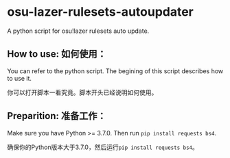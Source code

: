 # osu-lazer-rulesets-autoupdater
A python script for osu!lazer rulesets auto update.
## How to use: 如何使用：
You can refer to the python script. The begining of this script describes how to use it.

你可以打开脚本一看究竟。脚本开头已经说明如何使用。

## Preparition: 准备工作：
Make sure you have Python >= 3.7.0. Then run `pip install requests bs4`.

确保你的Python版本大于3.7.0，然后运行`pip install requests bs4`。

